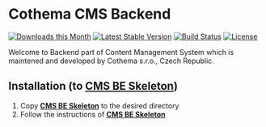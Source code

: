 Cothema CMS Backend
===
[![Downloads this Month](https://img.shields.io/packagist/dm/cothema/cmsbe.svg)](https://packagist.org/packages/cothema/cmsbe)
[![Latest Stable Version](https://poser.pugx.org/cothema/cmsbe/v/stable.png)](https://github.com/cothema/cmsbe/releases)
[![Build Status](https://travis-ci.org/cothema/cmsbe.svg?branch=master)](https://travis-ci.org/cothema/cmsbe)
[![License](https://poser.pugx.org/cothema/cmsbe/license.svg)](https://packagist.org/packages/cothema/cmsbe)

Welcome to Backend part of Content Management System which is maintened and developed by Cothema s.r.o., Czech Republic.

## Installation (to [CMS BE Skeleton](//github.com/cothema/cmsbe-skeleton))

1. Copy [**CMS BE Skeleton**](//github.com/cothema/cmsbe-skeleton) to the desired directory
2. Follow the instructions of [**CMS BE Skeleton**](//github.com/cothema/cmsbe-skeleton)
